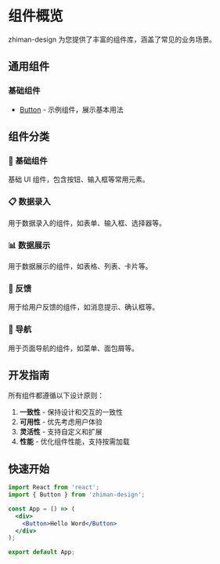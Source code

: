 # 组件概览

zhiman-design 为您提供了丰富的组件库，涵盖了常见的业务场景。

## 通用组件

### 基础组件

- [Button](/components/button) - 示例组件，展示基本用法

## 组件分类

### 🔧 基础组件
基础 UI 组件，包含按钮、输入框等常用元素。

### 📋 数据录入
用于数据录入的组件，如表单、输入框、选择器等。

### 📊 数据展示
用于数据展示的组件，如表格、列表、卡片等。

### 🚀 反馈
用于给用户反馈的组件，如消息提示、确认框等。

### 🎯 导航
用于页面导航的组件，如菜单、面包屑等。

## 开发指南

所有组件都遵循以下设计原则：

1. **一致性** - 保持设计和交互的一致性
2. **可用性** - 优先考虑用户体验
3. **灵活性** - 支持自定义和扩展
4. **性能** - 优化组件性能，支持按需加载

## 快速开始

```jsx
import React from 'react';
import { Button } from 'zhiman-design';

const App = () => (
  <div>
    <Button>Hello Word</Button>
  </div>
);

export default App;
``` 